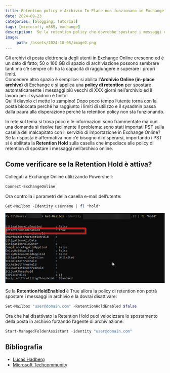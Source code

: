 ```yaml
---
title: Retention policy e Archivio In-Place non funzionano in Exchange Online
date: 2024-09-23
categories: [blogging, tutorial]
tags: [microsoft, m365, exchange]
description:  Se la retention policy che dovrebbe spostare i messaggi di posta elettronica nell'archivio In-Place di Exchange Online non funziona,  in questo articolo ti racconto come risolvere il problema.
image:
     path: /assets/2024-10-05/image2.png
---
```


Gli archivi di posta elettroncia degli utenti in Exchange Online crescono ed è un dato di fatto; 50 o 100 GB di spazio di archiviazione possono sembrare tanti ma c’è sempre chi ha la capacità di raggiungere e superare i propri limiti.  
Concedere altro spazio è semplice: si abilita l’**Archivio Online (in-place archive)** di Exchange e si applica una **policy di retention** per spostare automaticamente i messaggi più vecchi di XXX giorni nell’archivio ed il lavoro per il sysadmin è finito\!   
Qui il diavolo ci mette lo zampino\! Dopo poco tempo l’utente torna con la posta bloccata perché ha raggiunto i limiti di utilizzo e il sysadmin passa dalla paura alla disperazione perchè la retention policy non sta funzionando.

In rete sul tema si trova poco e le informazioni sono frammentate ma cun una domanda si risolve facilmente il problema: sono stati importati PST sulla casella del malcapitato con il servizio di importazione in Exchange Online?  
Se la risposta è affermativa non c’è bisogno di disperarsi, importando i PST si è abilitata la **Retention Hold** sulla casella che impedisce alle policy di retention di spostare i messaggi nell’archivio online.

## Come verificare se la Retention Hold è attiva?

Collegati a Exchange Online utilizzando Powershell:
 
```powershell
Connect-ExchangeOnline
```

Ora controlla i parametri della casella e-mail dell’utente:  

```powershell
Get-Mailbox -Identity username | fl *hold*  
```

![RetentionHoldEnabled](/assets/2024-10-05/image1.png)

Se la **RetentionHoldEnabled** è True allora la policy di retention non potrà spostare i messaggi in archivio e la dovrai disattivare:

```powershell
Set-Mailbox "user@domain.com" -RetentionHoldEnabled $false
```

Ora che hai disattivato la Retention Hold puoi velocizzare lo spostamento della posta in archivio forzando l’agente di archiviazione:

```powershell
Start-ManagedFolderAssistant -identity "user@domain.com"
```

## Bibliografia

- [Lucas Hadberg](https://hadberg.eu/exchange-online-retention-and-archiving-not-working/)  
- [Microsoft Techcommunity](https://techcommunity.microsoft.com/t5/microsoft-365/o365-online-archiving-not-working/m-p/96876)
